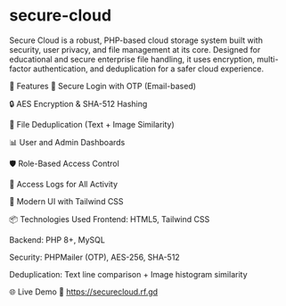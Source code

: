 # secure-cloud
Secure Cloud is a robust, PHP-based cloud storage system built with security, user privacy, and file management at its core. Designed for educational and secure enterprise file handling, it uses encryption, multi-factor authentication, and deduplication for a safer cloud experience.

🚀 Features
🔑 Secure Login with OTP (Email-based)

🔒 AES Encryption & SHA-512 Hashing

📁 File Deduplication (Text + Image Similarity)

📊 User and Admin Dashboards

🛡️ Role-Based Access Control

📜 Access Logs for All Activity

💬 Modern UI with Tailwind CSS

📦 Technologies Used
Frontend: HTML5, Tailwind CSS

Backend: PHP 8+, MySQL

Security: PHPMailer (OTP), AES-256, SHA-512

Deduplication: Text line comparison + Image histogram similarity

🌐 Live Demo
🔗 https://securecloud.rf.gd

